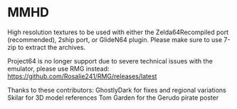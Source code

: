 # MMHD
High resolution textures to be used with either the Zelda64Recompiled port (recommended), 2ship port, or GlideN64 plugin. Please make sure to use 7-zip to extract the archives. 

Project64 is no longer support due to severe technical issues with the emulator, please use RMG instead: https://github.com/Rosalie241/RMG/releases/latest

Thanks to these contributors:
GhostlyDark for fixes and regional variations
Skilar for 3D model references
Tom Garden for the Gerudo pirate poster



